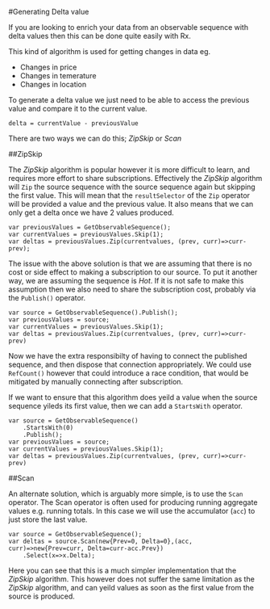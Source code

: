 #Generating Delta value

If you are looking to enrich your data from an observable sequence with delta values then this can be done quite easily with Rx.

This kind of algorithm is used for getting changes in data eg.

 * Changes in price
 * Changes in temerature
 * Changes in location
 
To generate a delta value we just need to be able to access the previous value and compare it to the current value. 

    delta = currentValue - previousValue

There are two ways we can do this; _ZipSkip_ or _Scan_

##ZipSkip

The _ZipSkip_ algorithm is popular however it is more difficult to learn, and requires more effort to share subscriptions.
Effectively the _ZipSkip_ algorithm will `Zip` the source sequence with the source sequence again but skipping the first value.
This will mean that the `resultSelector` of the `Zip` operator will be provided a value and the previous value.
It also means that we can only get a delta once we have 2 values produced.

    var previousValues = GetObservableSequence();
    var currentValues = previousValues.Skip(1);
    var deltas = previousValues.Zip(currentvalues, (prev, curr)=>curr-prev);
    
The issue with the above solution is that we are assuming that there is no cost or side effect to making a subscription to our source.
To put it another way, we are assuming the sequence is *Hot*.
If it is not safe to make this assumption then we also need to share the subscription cost, probably via the `Publish()` operator.

    var source = GetObservableSequence().Publish();
    var previousValues = source;
    var currentValues = previousValues.Skip(1);
    var deltas = previousValues.Zip(currentvalues, (prev, curr)=>curr-prev)
    
Now we have the extra responsibilty of having to connect the published sequence, and then dispose that connection appropriately.
We could use `RefCount()` however that could introduce a race condition, that would be mitigated by manually connecting after subscription.

If we want to ensure that this algorithm does yeild a value when the source sequence yileds its first value, then we can add a `StartsWith` operator.

    var source = GetObservableSequence()
        .StartsWith(0)
        .Publish();
    var previousValues = source;
    var currentValues = previousValues.Skip(1);
    var deltas = previousValues.Zip(currentvalues, (prev, curr)=>curr-prev)


##Scan

An alternate solution, which is arguably more simple, is to use the `Scan` operator.
The Scan operator is often used for producing running aggregate values e.g. running totals.
In this case we will use the accumulator (`acc`) to just store the last value.

    var source = GetObservableSequence();
    var deltas = source.Scan(new{Prev=0, Delta=0},(acc, curr)=>new{Prev=curr, Delta=curr-acc.Prev})
        .Select(x=>x.Delta);
    
Here you can see that this is a much simpler implementation that the _ZipSkip_ algorithm.
This however does not suffer the same limitation as the _ZipSkip_ algorithm, and can yeild values as soon as the first value from the source is produced.



















    
